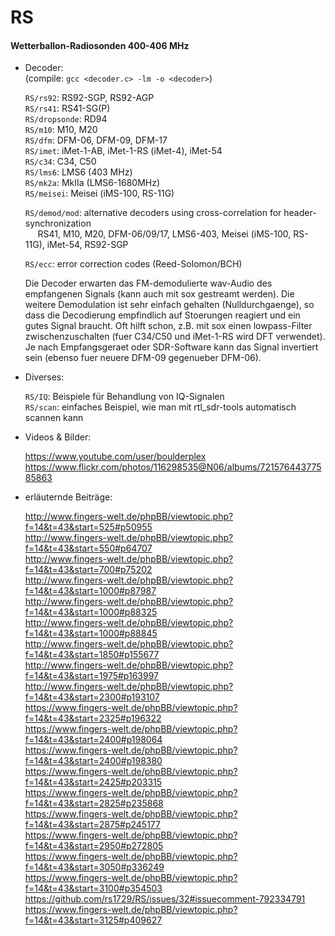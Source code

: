 RS
==
  
#### Wetterballon-Radiosonden  400-406 MHz  

* Decoder: <br />
  (compile: `gcc <decoder.c> -lm -o <decoder>`)

  `RS/rs92`: RS92-SGP, RS92-AGP <br />
  `RS/rs41`: RS41-SG(P) <br />
  `RS/dropsonde`: RD94 <br />
  `RS/m10`: M10, M20 <br />
  `RS/dfm`: DFM-06, DFM-09, DFM-17 <br />
  `RS/imet`: iMet-1-AB, iMet-1-RS (iMet-4), iMet-54 <br />
  `RS/c34`: C34, C50 <br />
  `RS/lms6`: LMS6 (403 MHz) <br />
  `RS/mk2a`: MkIIa (LMS6-1680MHz) <br />
  `RS/meisei`: Meisei (iMS-100, RS-11G) <br />

  `RS/demod/mod`: alternative decoders using cross-correlation for header-synchronization <br />
  &nbsp;&nbsp;&nbsp;&nbsp; RS41, M10, M20, DFM-06/09/17, LMS6-403, Meisei (iMS-100, RS-11G), iMet-54, RS92-SGP

  `RS/ecc`: error correction codes (Reed-Solomon/BCH) <br />


  Die Decoder erwarten das FM-demodulierte wav-Audio des empfangenen Signals (kann auch mit 
sox gestreamt werden). Die weitere Demodulation ist sehr einfach gehalten (Nulldurchgaenge), 
so dass die Decodierung empfindlich auf Stoerungen reagiert und ein gutes Signal braucht. 
Oft hilft schon, z.B. mit sox einen lowpass-Filter zwischenzuschalten (fuer C34/C50 und iMet-1-RS
wird DFT verwendet). Je nach Empfangsgeraet oder SDR-Software kann das Signal invertiert sein 
(ebenso fuer neuere DFM-09 gegenueber DFM-06).


* Diverses:

  `RS/IQ`: Beispiele für Behandlung von IQ-Signalen <br />
  `RS/scan`: einfaches Beispiel, wie man mit rtl_sdr-tools automatisch scannen kann <br />


* Videos & Bilder:

  https://www.youtube.com/user/boulderplex  
  https://www.flickr.com/photos/116298535@N06/albums/72157644377585863  


* erläuternde Beiträge:

  http://www.fingers-welt.de/phpBB/viewtopic.php?f=14&t=43&start=525#p50955  
  http://www.fingers-welt.de/phpBB/viewtopic.php?f=14&t=43&start=550#p64707  
  http://www.fingers-welt.de/phpBB/viewtopic.php?f=14&t=43&start=700#p75202  
  http://www.fingers-welt.de/phpBB/viewtopic.php?f=14&t=43&start=1000#p87987  
  http://www.fingers-welt.de/phpBB/viewtopic.php?f=14&t=43&start=1000#p88325  
  http://www.fingers-welt.de/phpBB/viewtopic.php?f=14&t=43&start=1000#p88845  
  http://www.fingers-welt.de/phpBB/viewtopic.php?f=14&t=43&start=1850#p155677  
  http://www.fingers-welt.de/phpBB/viewtopic.php?f=14&t=43&start=1975#p163997  
  http://www.fingers-welt.de/phpBB/viewtopic.php?f=14&t=43&start=2300#p193107  
  https://www.fingers-welt.de/phpBB/viewtopic.php?f=14&t=43&start=2325#p196322  
  https://www.fingers-welt.de/phpBB/viewtopic.php?f=14&t=43&start=2400#p198064  
  https://www.fingers-welt.de/phpBB/viewtopic.php?f=14&t=43&start=2400#p198380  
  https://www.fingers-welt.de/phpBB/viewtopic.php?f=14&t=43&start=2425#p203315  
  https://www.fingers-welt.de/phpBB/viewtopic.php?f=14&t=43&start=2825#p235868  
  https://www.fingers-welt.de/phpBB/viewtopic.php?f=14&t=43&start=2875#p245177  
  https://www.fingers-welt.de/phpBB/viewtopic.php?f=14&t=43&start=2950#p272805  
  https://www.fingers-welt.de/phpBB/viewtopic.php?f=14&t=43&start=3050#p336249  
  https://www.fingers-welt.de/phpBB/viewtopic.php?f=14&t=43&start=3100#p354503  
  https://github.com/rs1729/RS/issues/32#issuecomment-792334791  
  https://www.fingers-welt.de/phpBB/viewtopic.php?f=14&t=43&start=3125#p409627  


